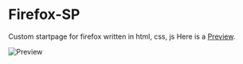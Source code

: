 # Firefox-SP
Custom startpage for firefox written in html, css, js
Here is a [Preview](https://sourajyotii.github.io/Firefox-SP/).

![Preview](https://i.imgur.com/Oe34U61.png)
